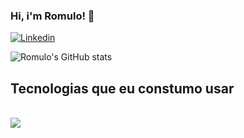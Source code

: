 ### Hi, i'm Romulo! 👋

[![Linkedin](https://img.shields.io/badge/LinkedIn-0077B5?style=for-the-badge&logo=linkedin&logoColor=white)](https://www.linkedin.com/in/romulomoitinho/)

![Romulo's GitHub stats](https://github-readme-stats.vercel.app/api?username=romulomoitinho&show_icons=true&theme=dark)

## Tecnologias que eu constumo usar

<div style="display: inline_block"><br/>
  <img alingn="center" alt"Python" src="https://img.shields.io/badge/Python-3776AB?style=for-the-badge&logo=python&logoColor=white"/>
</div>
